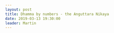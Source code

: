 ```yaml
---
layout: post
title: Dhamma by numbers - the Anguttara Nikaya 
date: 2019-03-13 19:30:00
leader: Martin 
---
```

